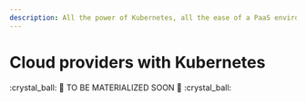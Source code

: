 ```yaml
---
description: All the power of Kubernetes, all the ease of a PaaS environment
---
```


# Cloud providers with Kubernetes

:crystal\_ball: :8ball: TO BE MATERIALIZED SOON :8ball: :crystal\_ball:
